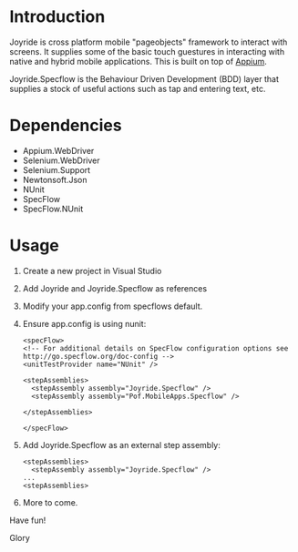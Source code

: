 

# Introduction

Joyride is cross platform mobile "pageobjects" framework to interact with screens.  It supplies some of the basic touch guestures in interacting with native and hybrid mobile applications.  This is built on top of [Appium](http://appium.io).

Joyride.Specflow is the Behaviour Driven Development (BDD) layer that supplies a stock of useful actions such as tap and entering text, etc.  

# Dependencies

* Appium.WebDriver
* Selenium.WebDriver
* Selenium.Support
* Newtonsoft.Json
* NUnit
* SpecFlow
* SpecFlow.NUnit

# Usage
1. Create a new project in Visual Studio
1. Add Joyride and Joyride.Specflow as references
1. Modify your app.config from specflows default.
1. Ensure app.config is using nunit:
     ```
   <specFlow>
     <!-- For additional details on SpecFlow configuration options see http://go.specflow.org/doc-config -->
     <unitTestProvider name="NUnit" />
 
     <stepAssemblies>
       <stepAssembly assembly="Joyride.Specflow" />
       <stepAssembly assembly="Pof.MobileApps.Specflow" />
 
     </stepAssemblies>
 
   </specFlow>
     ```
5. Add Joyride.Specflow as an external step assembly:
     ```
     <stepAssemblies>
       <stepAssembly assembly="Joyride.Specflow" />
     ...
 	<stepAssemblies>
     ```
 
6. More to come.


Have fun! 

Glory
